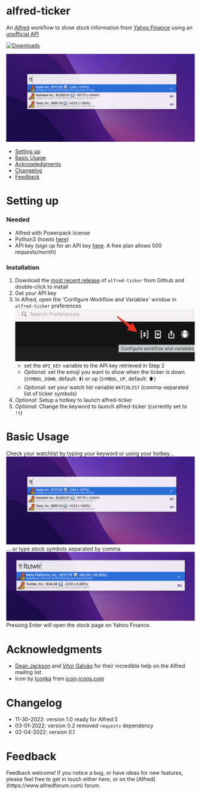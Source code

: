 # alfred-ticker
 An [Alfred](https://www.alfredapp.com/) workflow to show stock information from [Yahoo Finance](https://finance.yahoo.com/) using an [unofficial API](https://rapidapi.com/apidojo/api/yh-finance/)

 
<a href="https://github.com/giovannicoppola/alfred-ticker/releases/latest/">
<img alt="Downloads"
src="https://img.shields.io/github/downloads/giovannicoppola/alfred-ticker/total?color=purple&label=Downloads"><br/>
</a>

![](images/ss1.png)

<!-- MarkdownTOC autolink="true" bracket="round" depth="3" autoanchor="true" -->

- [Setting up](#setting-up)
- [Basic Usage](#usage)
- [Acknowledgments](#acknowledgments)
- [Changelog](#changelog)
- [Feedback](#feedback)

<!-- /MarkdownTOC -->


<h1 id="setting-up">Setting up</h1>

### Needed

- Alfred with Powerpack license
- Python3 (howto [here](https://www.freecodecamp.org/news/python-version-on-mac-update/))
- API key (sign up for an API key [here](https://rapidapi.com/apidojo/api/yh-finance/). A free plan allows 500 requests/month) 
  

### Installation
1. Download the [most recent release](https://github.com/giovannicoppola/alfred-ticker/releases/latest) of `alfred-ticker` from Github and double-click to install
2. Get your API key
3. In Alfred, open the 'Configure Workflow and Variables' window in `alfred-ticker` preferences
	<img src='images/alfred_prefs.png' width="500">				
	- set the `API_KEY` variable to the API key retrieved in Step 2
	- _Optional:_ set the emoji you want to show when the ticker is down (`SYMBOL_DOWN`, default: ⬇️) or up (`SYMBOL_UP`, default: ⬆️)
	- _Optional:_ set your watch list variable `WATCHLIST` (comma-separated list of ticker symbols)
4. _Optional:_ Setup a hotkey to launch alfred-ticker
5. _Optional:_ Change the keyword to launch alfred-ticker (currently set to `!t`)



<h1 id="usage">Basic Usage</h1>

Check your watchlist by typing your keyword or using your hotkey...
![](images/ss1.png)
... or type stock symbols separated by comma
![](images/ss2.png)
Pressing Enter will open the stock page on Yahoo Finance.



<h1 id="acknowledgments">Acknowledgments</h1>


- [Dean Jackson](https://github.com/deanishe) and [Vitor Galvão](https://github.com/vitorgalvao) for their incredible help on the Alfred mailing list. 
- Icon by [Iconka](http://www.iconka.com) from [icon-icons.com](https://icon-icons.com/icon/chart-growth-invest-market-stock/111188)

<h1 id="changelog">Changelog</h1>

- 11-30-2022: version 1.0 ready for Alfred 5
- 03-01-2022: version 0.2 removed `requests` dependency
- 02-04-2022: version 0.1

<h1 id="feedback">Feedback</h1>
Feedback welcome! If you notice a bug, or have ideas for new features, please feel free to get in touch either here, or on the [Alfred](https://www.alfredforum.com) forum. 


